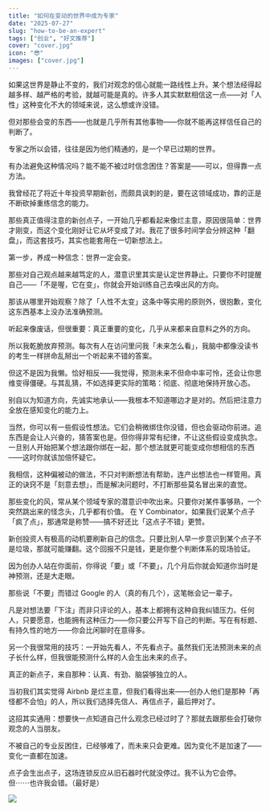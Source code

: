 ```yaml
---
title: "如何在变动的世界中成为专家"
date: "2025-07-27"
slug: "how-to-be-an-expert"
tags: ["创业", "好文推荐"]
cover: "cover.jpg"
icon: "😎"
images: ["cover.jpg"]
---
```

如果这世界是静止不变的，我们对观念的信心就能一路线性上升。某个想法经得起越多样、越严格的考验，就越可能是真的。许多人其实默默相信这一点——对「人性」这种变化不大的领域来说，这么想或许没错。



但对那些会变的东西——也就是几乎所有其他事物——你就不能再这样信任自己的判断了。



专家之所以会错，往往是因为他们精通的，是一个早已过期的世界。



有办法避免这种情况吗？能不能不被过时信念困住？答案是——可以，但得靠一点方法。



我曾经花了将近十年投资早期新创，而颇具讽刺的是，要在这领域成功，靠的正是不断砍掉重练信念的能力。



那些真正值得注意的新创点子，一开始几乎都看起来像烂主意，原因很简单：世界才刚变，而这个变化刚好让它从坏变成了对。我花了很多时间学会分辨这种「翻盘」，而这套技巧，其实也能套用在一切新想法上。



第一步，养成一种信念：世界一定会变。



那些对自己观点越来越笃定的人，潜意识里其实是认定世界静止。只要你不时提醒自己——「不是喔，它在变」，你就会开始训练自己去嗅出风的方向。



那该从哪里开始观察？除了「人性不太变」这条中等实用的原则外，很抱歉，变化这东西基本上没办法准确预测。



听起来像废话，但很重要：真正重要的变化，几乎从来都来自意料之外的方向。



所以我乾脆放弃预测。每次有人在访问里问我「未来怎么看」，我脑中都像没读书的考生一样拼命乱掰出一个听起来不错的答案。



但这不是因为我懒。恰好相反——我觉得，预测未来不但命中率可怜，还会让你思维变得僵硬。与其乱猜，不如选择更实际的策略：彻底、彻底地保持开放心态。



别自以为知道方向，先诚实地承认——我根本不知道哪边才是对的。然后把注意力全放在感知变化的能力上。



当然，你可以有一些假设性想法。它们会稍微绑住你没错，但也会驱动你前进。追东西是会让人兴奋的，猜答案也是。但你得非常有纪律，不让这些假设变成执念。
一旦别人开始把某个想法跟你绑在一起，那个想法就更可能变成你想相信的东西——这时你就该加倍怀疑它。



我相信，这种偏被动的做法，不只对判断想法有帮助，连产出想法也一样管用。真正的诀窍不是「刻意去想」，而是解决问题时，不打断那些莫名冒出来的直觉。



那些变化的风，常从某个领域专家的潜意识中吹出来。只要你对某件事够熟，一个突然跳出来的怪念头，几乎都有价值。
在 Y Combinator，如果我们说某个点子「疯了点」，那通常是称赞——搞不好还比「这点子不错」更赞。



新创投资人有极高的动机要刷新自己的信念。只要比别人早一步意识到某个点子不是垃圾，那就可能赚翻。这个回报不只是钱，更是你整个判断体系的现场验证。



因为创办人站在你面前，你得说「要」或「不要」，几个月后你就会知道你当时是神预测，还是大走眼。



那些说「不要」而错过 Google 的人（真的有几个），这笔帐会记一辈子。



凡是对想法要「下注」而非只评论的人，基本上都拥有这种自我纠错压力。任何人，只要愿意，也能拥有这种压力——你只要公开写下自己的判断。写在有标题、有持久性的地方——你会比闲聊时在意得多。



另一个我很常用的技巧：一开始先看人，不先看点子。虽然我们无法预测未来的点子长什么样，但我很能预测什么样的人会生出未来的点子。



真正的新点子，来自那种：认真、有劲、脑袋够独立的人。



当初我们其实觉得 Airbnb 是烂主意，但我们看得出来——创办人他们是那种「再怪都不会怕」的人，所以我们选择先信人、再信点子，最后押对了。



这招其实通用：想要快一点知道自己什么观念已经过时了？那就去跟那些会打破你观念的人当朋友。



不被自己的专业反困住，已经够难了，而未来只会更难。因为变化不是加速了——变化一直都在加速。



点子会生出点子，这场连锁反应从旧石器时代就没停过。我不认为它会停。
但⋯⋯也许我会错。（最好是）




![](https://prod-files-secure.s3.us-west-2.amazonaws.com/112d0858-5090-4d34-a606-b75eb8d65fd2/46476355-9cf3-4e99-9b7a-3531bc426380/1000202064.png?X-Amz-Algorithm=AWS4-HMAC-SHA256&X-Amz-Content-Sha256=UNSIGNED-PAYLOAD&X-Amz-Credential=ASIAZI2LB466ZYP2WFQA%2F20250914%2Fus-west-2%2Fs3%2Faws4_request&X-Amz-Date=20250914T214313Z&X-Amz-Expires=3600&X-Amz-Security-Token=IQoJb3JpZ2luX2VjEOz%2F%2F%2F%2F%2F%2F%2F%2F%2F%2FwEaCXVzLXdlc3QtMiJIMEYCIQCtkY%2BV07N6sfRbu3y8ClB32DYkb1v03JZE6xGkFYEcBQIhAPD%2Ft5vGEefhSB3U%2B%2BZk%2BFnHGXrDJ8MbhDodyypkP0wGKv8DCGUQABoMNjM3NDIzMTgzODA1Igy6gVHBQ9vM%2BbCZpVcq3AO1N8lm5qI0nim%2Bka8zVGcOpIrIBT5NbEbyyVedm4AlAYS7uc3RuSmj44rbIkVKmAAN8mDm36lD%2BbgKhS42lDnPESAm1XqyIBeNPc8C9J1U1vpAu%2BybOIQzVR14C%2Bpjc8MfdENYDFPIveVGa9lqNEt0iGtIwAJlHDtbFy1Ua7rnn5uACNHVTWBBfCIynLODrlfjGVrBZ74U%2F0FqqDyVIy4HRJw0SBOJ3z1TSJDzi2wivqQn7qc2irfmksQ%2FGM5mG3OHF0HwyUlSd25o7Guwx0xDQw4g1RTsxs49r9agdExqVz30pQWEC6CtMESFlKyA73vMFK7b7ELdksqMipGIZcslzrCGHN37QlDecntvSwFp5bY9HMK0dMIr1bEVM9EY%2FnybqU2kfGIvy3HsOC0v%2FT%2F1vhg0%2FE83w2nRg7y1g06QN8TnWRjRLLoNCkN5dVgo%2BAW%2F%2B7cU0kQQrwhUx4YBtdjI8fJZKPNN6lXYaxYneEhohOfxqXuFxXwkETraiMyXVPTS07Lhs%2FlqKoDMSDGisf%2Bdd0xrLd%2FIJZVMG1uTZKPRWwZp34zk3JZbjNITl8lNz60bHKX3PTU8hKCf2Gh%2FhR7IuS7Ykpqf%2FXXo20XJXEHxPlUluDdMXwQ6IRTHhTDWwZzGBjqkAR3gXHNOnV01tFCAm05xNAz%2B4KwM%2Bp7gjMVIyATIbdQcfXabuWsMfCKsSfxiNVxV1dHk%2Bucwrv2%2Bo5hupiIPbw3fP9ByowmlNZGa8%2F6E2bLqHB13ZD3GDopasTTNIgAd%2FKYEpdJeYv2xa4wBwOrrv1NCft1ieOs%2BVm1rUCSUIk9YtEsag1fZy0narbCYoxyIytMSnIDRyMrYAmJLlXNmPzlCFZPS&X-Amz-Signature=18a1836671a528fcee6b26ec5ae05d815021f14a65234a5558b79ef6b89f9d85&X-Amz-SignedHeaders=host&x-amz-checksum-mode=ENABLED&x-id=GetObject)

